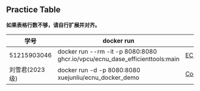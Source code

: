 ## Practice Table

**如果表格行数不够，请自行扩展并对齐。**

| 学号         | docker run                                                                  | Repo                                                                         |
| ------------ | --------------------------------------------------------------------------- | ---------------------------------------------------------------------------- |
| 51215903046  | docker run --rm -it -p 8080:8080 ghcr.io/vpcu/ecnu_dase_efficienttools:main | [ECNU_DaSE_EfficientTools](https://github.com/VPCU/ECNU_DaSE_EfficientTools) |
| 刘雪君(2023级) | docker run -d -p 8080:8080 xuejunliu/ecnu_docker_demo | [Code](https://github.com/SnowKingLiu/ecnu_docker_demo) |
